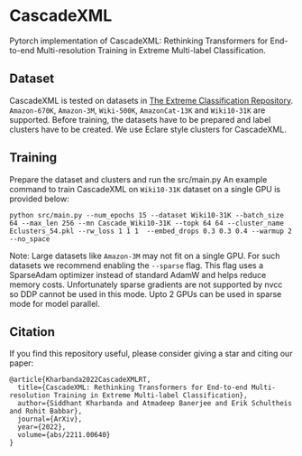 # CascadeXML
Pytorch implementation of  CascadeXML: Rethinking Transformers for End-to-end Multi-resolution Training in Extreme Multi-label Classification.

## Dataset
CascadeXML is tested on datasets in [The Extreme Classification Repository](http://manikvarma.org/downloads/XC/XMLRepository.html). `Amazon-670K`, `Amazon-3M`, `Wiki-500K`, `AmazonCat-13K` and `Wiki10-31K` are supported. Before training, the datasets have to be prepared and label clusters have to be created. We use Eclare style clusters for CascadeXML.

## Training
Prepare the dataset and clusters and run the src/main.py
An example command to train CascadeXML on `Wiki10-31K` dataset on a single GPU is provided below:
``` 
python src/main.py --num_epochs 15 --dataset Wiki10-31K --batch_size 64 --max_len 256 --mn Cascade_Wiki10-31K --topk 64 64 --cluster_name Eclusters_54.pkl --rw_loss 1 1 1  --embed_drops 0.3 0.3 0.4 --warmup 2 --no_space
```

Note: Large datasets like `Amazon-3M` may not fit on a single GPU. For such datasets we recommend enabling the `--sparse` flag. This flag uses a SparseAdam optimizer instead of standard AdamW and helps reduce memory costs. Unfortunately sparse gradients are not supported by nvcc so DDP cannot be used in this mode. Upto 2 GPUs can be used in sparse mode for model parallel.


## Citation

If you find this repository useful, please consider giving a star and citing our paper:

```
@article{Kharbanda2022CascadeXMLRT,
  title={CascadeXML: Rethinking Transformers for End-to-end Multi-resolution Training in Extreme Multi-label Classification},
  author={Siddhant Kharbanda and Atmadeep Banerjee and Erik Schultheis and Rohit Babbar},
  journal={ArXiv},
  year={2022},
  volume={abs/2211.00640}
}
```
